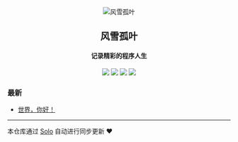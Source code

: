 <p align="center"><img alt="风雪孤叶" src="https://static.b3log.org/images/brand/solo-32.png"></p><h2 align="center">
风雪孤叶
</h2>

<h4 align="center">记录精彩的程序人生</h4>
<p align="center"><a title="风雪孤叶" target="_blank" href="https://github.com/Lonely1119/solo-blog"><img src="https://img.shields.io/github/last-commit/Lonely1119/solo-blog.svg?style=flat-square&color=FF9900"></a>
<a title="GitHub repo size in bytes" target="_blank" href="https://github.com/Lonely1119/solo-blog"><img src="https://img.shields.io/github/repo-size/Lonely1119/solo-blog.svg?style=flat-square"></a>
<a title="Solo Version" target="_blank" href="https://github.com/b3log/solo/releases"><img src="https://img.shields.io/badge/solo-3.6.4-f1e05a.svg?style=flat-square&color=blueviolet"></a>
<a title="Hits" target="_blank" href="https://github.com/b3log/hits"><img src="https://hits.b3log.org/Lonely1119/solo-blog.svg"></a></p>

### 最新

* [世界，你好！](http://www.raocloud.cn/hello-solo)



---

本仓库通过 [Solo](https://github.com/b3log/solo) 自动进行同步更新 ❤️ 